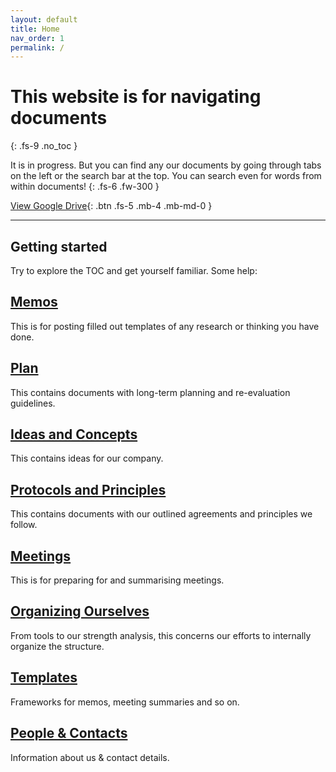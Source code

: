 ```yaml
---
layout: default
title: Home
nav_order: 1
permalink: /
---
```


# This website is for navigating documents
{: .fs-9 .no_toc }

It is in progress. But you can find any our documents by going through tabs on the left or the search bar at the top. You can search even for words from within documents!
{: .fs-6 .fw-300 }

[View Google Drive](https://drive.google.com/drive/folders/1kRYDpjQTXM8w-nbQhVLhG2OkXtVaUkYx?usp=sharing){: .btn .fs-5 .mb-4 .mb-md-0 }

---

## Getting started


Try to explore the TOC and get yourself familiar. Some help:


## [Memos](/pages/memos/)
This is for posting filled out templates of any research or thinking you have done.

## [Plan](/pages/plan/)
This contains documents with long-term planning and re-evaluation guidelines.

## [Ideas and Concepts](/pages/ideas-and-concepts/)
This contains ideas for our company.

## [Protocols and Principles](/pages/protocols-and-principles/)
This contains documents with our outlined agreements and principles we follow.

## [Meetings](/pages/meetings/)
This is for preparing for and summarising meetings.

## [Organizing Ourselves](/pages/organizing-ourselves)
From tools to our strength analysis, this concerns our efforts to internally organize the structure.

## [Templates](/pages/templates/)
Frameworks for memos, meeting summaries and so on.

## [People & Contacts](/pages/people/)
Information about us & contact details.

